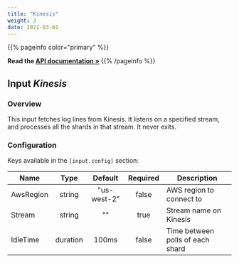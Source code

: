 ```yaml
---
title: "Kinesis"
weight: 3
date: 2021-03-01
---
```

{{% pageinfo color="primary" %}}

**Read the [API documentation &raquo;](https://pkg.go.dev/github.com/AdRoll/baker/input#Kinesis)**
{{% /pageinfo %}}

## Input *Kinesis*

### Overview
This input fetches log lines from Kinesis. It listens on a specified stream, and
processes all the shards in that stream. It never exits.


### Configuration

Keys available in the `[input.config]` section:

|Name|Type|Default|Required|Description|
|----|:--:|:-----:|:------:|-----------|
| AwsRegion| string| "us-west-2"| false| AWS region to connect to|
| Stream| string| ""| true| Stream name on Kinesis|
| IdleTime| duration| 100ms| false| Time between polls of each shard|

